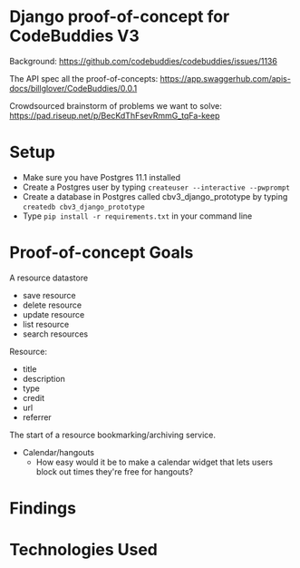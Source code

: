 # Django proof-of-concept for CodeBuddies V3

Background: https://github.com/codebuddies/codebuddies/issues/1136

The API spec all the proof-of-concepts: https://app.swaggerhub.com/apis-docs/billglover/CodeBuddies/0.0.1

Crowdsourced brainstorm of problems we want to solve: https://pad.riseup.net/p/BecKdThFsevRmmG_tqFa-keep

# Setup
- Make sure you have Postgres 11.1 installed
- Create a Postgres user by typing `createuser --interactive --pwprompt`
- Create a database in Postgres called cbv3_django_prototype by typing `createdb cbv3_django_prototype`
- Type `pip install -r requirements.txt` in your command line

# Proof-of-concept Goals
A resource datastore
- save resource
- delete resource
- update resource
- list resource
- search resources

Resource:
- title
- description
- type
- credit
- url
- referrer

The start of a resource bookmarking/archiving service.

- Calendar/hangouts
  - How easy would it be to make a calendar widget that lets users block out times they're free for hangouts?

# Findings

# Technologies Used


